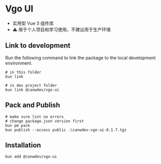 # Vgo UI

- 实用型 Vue 3 组件库
- ⚠️ 用于个人项目和学习使用，不建议用于生产环境

## Link to development

Run the following command to link the package to the local development environment.

```shell
# in this folder
bun link

# in dev project folder
bun link @canwdev/vgo-ui
```

## Pack and Publish

```shell
# make sure lint no errors 
# change package.json version first
bun pm pack
bun publish --access public .\canwdev-vgo-ui-0.1.7.tgz
```

## Installation

```shell
bun add @canwdev/vgo-ui
```